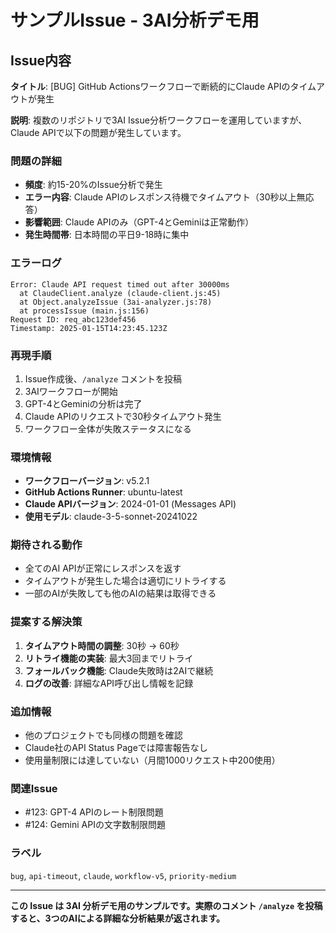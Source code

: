 # サンプルIssue - 3AI分析デモ用

## Issue内容
**タイトル**: [BUG] GitHub Actionsワークフローで断続的にClaude APIのタイムアウトが発生

**説明**:
複数のリポジトリで3AI Issue分析ワークフローを運用していますが、Claude APIで以下の問題が発生しています。

### 問題の詳細
- **頻度**: 約15-20%のIssue分析で発生
- **エラー内容**: Claude APIのレスポンス待機でタイムアウト（30秒以上無応答）
- **影響範囲**: Claude APIのみ（GPT-4とGeminiは正常動作）
- **発生時間帯**: 日本時間の平日9-18時に集中

### エラーログ
```
Error: Claude API request timed out after 30000ms
  at ClaudeClient.analyze (claude-client.js:45)
  at Object.analyzeIssue (3ai-analyzer.js:78)
  at processIssue (main.js:156)
Request ID: req_abc123def456
Timestamp: 2025-01-15T14:23:45.123Z
```

### 再現手順
1. Issue作成後、`/analyze` コメントを投稿
2. 3AIワークフローが開始
3. GPT-4とGeminiの分析は完了
4. Claude APIのリクエストで30秒タイムアウト発生
5. ワークフロー全体が失敗ステータスになる

### 環境情報
- **ワークフローバージョン**: v5.2.1
- **GitHub Actions Runner**: ubuntu-latest
- **Claude APIバージョン**: 2024-01-01 (Messages API)
- **使用モデル**: claude-3-5-sonnet-20241022

### 期待される動作
- 全てのAI APIが正常にレスポンスを返す
- タイムアウトが発生した場合は適切にリトライする
- 一部のAIが失敗しても他のAIの結果は取得できる

### 提案する解決策
1. **タイムアウト時間の調整**: 30秒 → 60秒
2. **リトライ機能の実装**: 最大3回までリトライ
3. **フォールバック機能**: Claude失敗時は2AIで継続
4. **ログの改善**: 詳細なAPI呼び出し情報を記録

### 追加情報
- 他のプロジェクトでも同様の問題を確認
- Claude社のAPI Status Pageでは障害報告なし
- 使用量制限には達していない（月間1000リクエスト中200使用）

### 関連Issue
- #123: GPT-4 APIのレート制限問題
- #124: Gemini APIの文字数制限問題

### ラベル
`bug`, `api-timeout`, `claude`, `workflow-v5`, `priority-medium`

---

**この Issue は 3AI 分析デモ用のサンプルです。実際のコメント `/analyze` を投稿すると、3つのAIによる詳細な分析結果が返されます。**